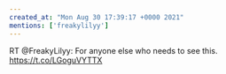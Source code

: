 ```yaml
---
created_at: "Mon Aug 30 17:39:17 +0000 2021"
mentions: ['freakylilyy']
---
```


RT @FreakyLilyy: For anyone else who needs to see this. https://t.co/LGoguVYTTX